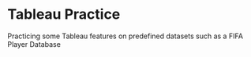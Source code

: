 # Tableau Practice
Practicing some Tableau features on predefined datasets such as a FIFA Player Database
